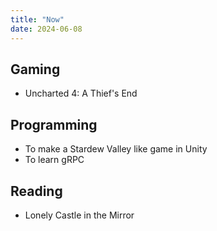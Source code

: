 ```yaml
---
title: "Now"
date: 2024-06-08
---
```


## Gaming

- Uncharted 4: A Thief's End

## Programming

- To make a Stardew Valley like game in Unity
- To learn gRPC

## Reading

- Lonely Castle in the Mirror